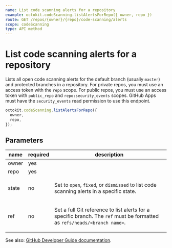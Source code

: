 ```yaml
---
name: List code scanning alerts for a repository
example: octokit.codeScanning.listAlertsForRepo({ owner, repo })
route: GET /repos/{owner}/{repo}/code-scanning/alerts
scope: codeScanning
type: API method
---
```


# List code scanning alerts for a repository

Lists all open code scanning alerts for the default branch (usually `master`) and protected branches in a repository. For private repos, you must use an access token with the `repo` scope. For public repos, you must use an access token with `public_repo` and `repo:security_events` scopes. GitHub Apps must have the `security_events` read permission to use this endpoint.

```js
octokit.codeScanning.listAlertsForRepo({
  owner,
  repo,
});
```

## Parameters

<table>
  <thead>
    <tr>
      <th>name</th>
      <th>required</th>
      <th>description</th>
    </tr>
  </thead>
  <tbody>
    <tr><td>owner</td><td>yes</td><td>

</td></tr>
<tr><td>repo</td><td>yes</td><td>

</td></tr>
<tr><td>state</td><td>no</td><td>

Set to `open`, `fixed`, or `dismissed` to list code scanning alerts in a specific state.

</td></tr>
<tr><td>ref</td><td>no</td><td>

Set a full Git reference to list alerts for a specific branch. The `ref` must be formatted as `refs/heads/<branch name>`.

</td></tr>
  </tbody>
</table>

See also: [GitHub Developer Guide documentation](https://docs.github.com/v3/code-scanning/#list-code-scanning-alerts-for-a-repository).
